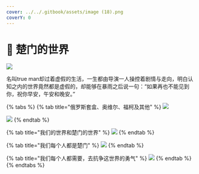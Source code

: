 ```yaml
---
cover: ../../.gitbook/assets/image (18).png
coverY: 0
---
```


# 🚪 楚门的世界

![](<../../.gitbook/assets/image (23).png>)

名叫true man却过着虚假的生活，一生都由导演一人操控着剧情与走向，明白认知之内的世界竟然都是虚假的，却能够在暴雨之后说一句：“如果再也不能见到你，祝你早安，午安和晚安。”

{% tabs %}
{% tab title="俄罗斯套盒、奥维尔、福柯及其他" %}
![](<../../.gitbook/assets/image (20).png>)

![](<../../.gitbook/assets/image (22).png>)
{% endtab %}

{% tab title="我们的世界和楚门的世界" %}
![](<../../.gitbook/assets/image (26).png>)
{% endtab %}

{% tab title="我们每个人都是楚门" %}
![](<../../.gitbook/assets/image (24).png>)
{% endtab %}

{% tab title="我们每个人都需要，去抗争这世界的勇气" %}
![](<../../.gitbook/assets/image (21).png>)
{% endtab %}
{% endtabs %}
